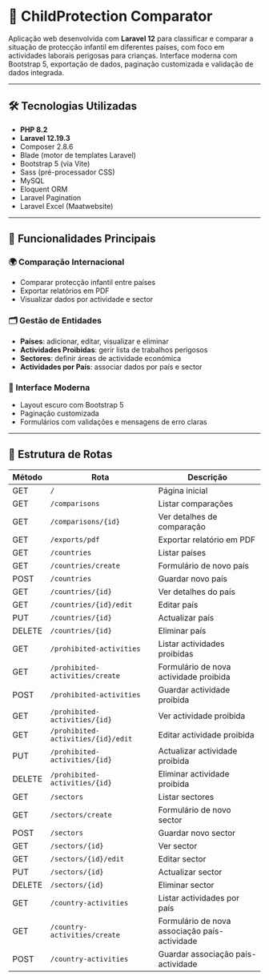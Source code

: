 # 🧒 ChildProtection Comparator

Aplicação web desenvolvida com **Laravel 12** para classificar e comparar a situação de protecção infantil em diferentes países, com foco em actividades laborais perigosas para crianças. Interface moderna com Bootstrap 5, exportação de dados, paginação customizada e validação de dados integrada.

---

## 🛠️ Tecnologias Utilizadas

- **PHP 8.2**
- **Laravel 12.19.3**
- Composer 2.8.6
- Blade (motor de templates Laravel)
- Bootstrap 5 (via Vite)
- Sass (pré-processador CSS)
- MySQL
- Eloquent ORM
- Laravel Pagination
- Laravel Excel (Maatwebsite)

---

## 🚀 Funcionalidades Principais

### 🌍 Comparação Internacional
- Comparar protecção infantil entre países
- Exportar relatórios em PDF
- Visualizar dados por actividade e sector

### 🗂️ Gestão de Entidades
- **Países**: adicionar, editar, visualizar e eliminar
- **Actividades Proibidas**: gerir lista de trabalhos perigosos
- **Sectores**: definir áreas de actividade económica
- **Actividades por País**: associar dados por país e sector

### 🎨 Interface Moderna
- Layout escuro com Bootstrap 5
- Paginação customizada
- Formulários com validações e mensagens de erro claras

---

## 📂 Estrutura de Rotas

| Método   | Rota                                | Descrição                                      |
|----------|-------------------------------------|-----------------------------------------------|
| GET      | `/`                                 | Página inicial                                 |
| GET      | `/comparisons`                      | Listar comparações                             |
| GET      | `/comparisons/{id}`                 | Ver detalhes de comparação                     |
| GET      | `/exports/pdf`                      | Exportar relatório em PDF                      |
| GET      | `/countries`                        | Listar países                                  |
| GET      | `/countries/create`                 | Formulário de novo país                        |
| POST     | `/countries`                        | Guardar novo país                              |
| GET      | `/countries/{id}`                   | Ver detalhes do país                           |
| GET      | `/countries/{id}/edit`              | Editar país                                    |
| PUT      | `/countries/{id}`                   | Actualizar país                                |
| DELETE   | `/countries/{id}`                   | Eliminar país                                  |
| GET      | `/prohibited-activities`            | Listar actividades proibidas                   |
| GET      | `/prohibited-activities/create`     | Formulário de nova actividade proibida         |
| POST     | `/prohibited-activities`            | Guardar actividade proibida                    |
| GET      | `/prohibited-activities/{id}`       | Ver actividade proibida                        |
| GET      | `/prohibited-activities/{id}/edit`  | Editar actividade proibida                     |
| PUT      | `/prohibited-activities/{id}`       | Actualizar actividade proibida                 |
| DELETE   | `/prohibited-activities/{id}`       | Eliminar actividade proibida                   |
| GET      | `/sectors`                          | Listar sectores                                |
| GET      | `/sectors/create`                   | Formulário de novo sector                      |
| POST     | `/sectors`                          | Guardar novo sector                            |
| GET      | `/sectors/{id}`                     | Ver sector                                     |
| GET      | `/sectors/{id}/edit`                | Editar sector                                  |
| PUT      | `/sectors/{id}`                     | Actualizar sector                              |
| DELETE   | `/sectors/{id}`                     | Eliminar sector                                |
| GET      | `/country-activities`               | Listar actividades por país                    |
| GET      | `/country-activities/create`        | Formulário de nova associação país-actividade  |
| POST     | `/country-activities`               | Guardar associação país-actividade             |
